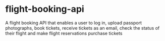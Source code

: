 # flight-booking-api
A flight booking API that enables a user to log in, upload passport photographs, book tickets, receive tickets as an email, check the status of their flight and make flight reservations purchase tickets
